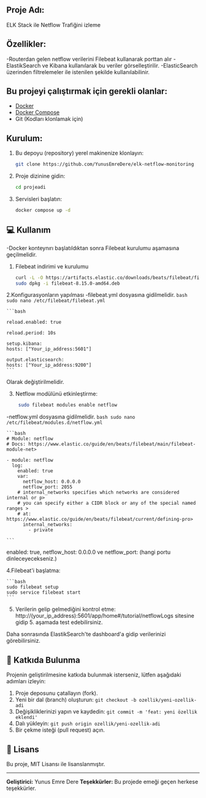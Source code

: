 ## Proje Adı:
ELK Stack ile Netflow Trafiğini izleme

## Özellikler:
-Routerdan gelen netflow verilerini Filebeat kullanarak porttan alır
-ElastikSearch ve Kibana kullanılarak bu veriler görselleştirilir.
-ElasticSearch üzerinden filtrelemeler ile istenilen şekilde kullanılabilinir.

## Bu projeyi çalıştırmak için gerekli olanlar:
* [Docker](https://docs.docker.com/get-docker/)
* [Docker Compose](https://docs.docker.com/compose/install/)
* Git (Kodları klonlamak için)

## Kurulum:
1.  Bu depoyu (repository) yerel makinenize klonlayın:
    ```bash
    git clone https://github.com/YunusEmreDere/elk-netflow-monitoring
    ```
2.  Proje dizinine gidin:
    ```bash
    cd projeadi
    ```
3.  Servisleri başlatın:
    ```bash
    docker compose up -d
    ```

## 💻 Kullanım
-Docker konteynırı başlatıldıktan sonra Filebeat kurulumu aşamasına geçilmelidir.

1.  Filebeat indirimi ve kurulumu
    ```bash
    curl -L -O https://artifacts.elastic.co/downloads/beats/filebeat/filebeat-8.15.0-amd64.deb
    sudo dpkg -i filebeat-8.15.0-amd64.deb
    ```
2.Konfigurasyonların yapılması
-filebeat.yml dosyasına gidilmelidir. 
    ```bash
    sudo nano /etc/filebeat/filebeat.yml
    ```
    
    ```bash
    
    reload.enabled: true
    
    reload.period: 10s
    
    setup.kibana:
    hosts: ["Your_ip_address:5601"]

    output.elasticsearch:
    hosts: ["Your_ip_address:9200"]
    ```
Olarak değiştirilmelidir.

3. Netflow modülünü etkinleştirme:
   
   ```bash
    sudo filebeat modules enable netflow
    ```

-netflow.yml dosyasına gidilmelidir.
    ```bash
    sudo nano /etc/filebeat/modules.d/netflow.yml
    ```

    ```bash
    # Module: netflow
    # Docs: https://www.elastic.co/guide/en/beats/filebeat/main/filebeat-module-net>

    - module: netflow
      log:
        enabled: true
        var:
          netflow_host: 0.0.0.0
          netflow_port: 2055
        # internal_networks specifies which networks are considered internal or p>
        # you can specify either a CIDR block or any of the special named ranges >
        # at: https://www.elastic.co/guide/en/beats/filebeat/current/defining-pro>
          internal_networks:
            - private

    ```

enabled: true, netflow_host: 0.0.0.0 ve netflow_port: (hangi portu dinleceyecekseniz.)

4.Filebeat'i başlatma:
    
    ```bash
    sudo filebeat setup
    sudo service filebeat start
    ```


5. Verilerin gelip gelmediğini kontrol etme:
   http://(your_ip_address):5601/app/home#/tutorial/netflowLogs sitesine gidip 5. aşamada test edebilirsiniz.


Daha sonrasında ElastikSearch'te dashboard'a gidip verilerinizi görebilirsiniz.

## 🤝 Katkıda Bulunma

Projenin geliştirilmesine katkıda bulunmak isterseniz, lütfen aşağıdaki adımları izleyin:

1.  Proje deposunu çatallayın (fork).
2.  Yeni bir dal (branch) oluşturun: `git checkout -b ozellik/yeni-ozellik-adi`
3.  Değişikliklerinizi yapın ve kaydedin: `git commit -m 'feat: yeni özellik eklendi'`
4.  Dalı yükleyin: `git push origin ozellik/yeni-ozellik-adi`
5.  Bir çekme isteği (pull request) açın.

## 📜 Lisans

Bu proje, MIT Lisansı ile lisanslanmıştır.

---

**Geliştirici:** Yunus Emre Dere
**Teşekkürler:** Bu projede emeği geçen herkese teşekkürler.


    

